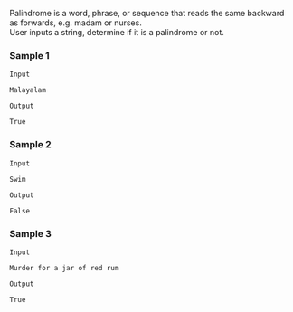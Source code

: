 Palindrome is a word, phrase, or sequence that reads the same backward as forwards, e.g. madam or nurses.  
User inputs a string, determine if it is a palindrome or not.

### Sample 1
`Input`
```
Malayalam
```

`Output`
```
True
```

### Sample 2
`Input`
```
Swim
```

`Output`
```
False
```

### Sample 3
`Input`
```
Murder for a jar of red rum
```

`Output`
```
True
```
